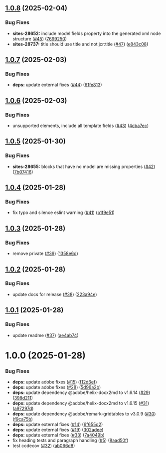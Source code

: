 ## [1.0.8](https://github.com/adobe/helix-md2jcr/compare/v1.0.7...v1.0.8) (2025-02-04)


### Bug Fixes

* **sites-28652:** include model fields property into the generated xml node structure ([#45](https://github.com/adobe/helix-md2jcr/issues/45)) ([7699250](https://github.com/adobe/helix-md2jcr/commit/769925099ccb7edb37544dc5767aec857297ed4a))
* **sites-28737:** title should use title and not jcr:title ([#47](https://github.com/adobe/helix-md2jcr/issues/47)) ([e843c08](https://github.com/adobe/helix-md2jcr/commit/e843c0876e3a40473e06b40b999977ce6bee3422))

## [1.0.7](https://github.com/adobe/helix-md2jcr/compare/v1.0.6...v1.0.7) (2025-02-03)


### Bug Fixes

* **deps:** update external fixes ([#44](https://github.com/adobe/helix-md2jcr/issues/44)) ([61fe813](https://github.com/adobe/helix-md2jcr/commit/61fe8134caba1f43b85264a2692cc478e3e09866))

## [1.0.6](https://github.com/adobe/helix-md2jcr/compare/v1.0.5...v1.0.6) (2025-02-03)


### Bug Fixes

* unsupported elements, include all template fields ([#43](https://github.com/adobe/helix-md2jcr/issues/43)) ([4cba7ec](https://github.com/adobe/helix-md2jcr/commit/4cba7ec79aee391a908c680519cf45429cb9bdb8))

## [1.0.5](https://github.com/adobe/helix-md2jcr/compare/v1.0.4...v1.0.5) (2025-01-30)


### Bug Fixes

* **sites-28655:** blocks that have no model are missing properties ([#42](https://github.com/adobe/helix-md2jcr/issues/42)) ([7b07416](https://github.com/adobe/helix-md2jcr/commit/7b07416bb0fb691c9cfc1213b8e87362a87980b6))

## [1.0.4](https://github.com/adobe/helix-md2jcr/compare/v1.0.3...v1.0.4) (2025-01-28)


### Bug Fixes

* fix typo and silence eslint warning ([#41](https://github.com/adobe/helix-md2jcr/issues/41)) ([b1f9e51](https://github.com/adobe/helix-md2jcr/commit/b1f9e51dc08caef83ab092a4195d2f6a95a26af3))

## [1.0.3](https://github.com/adobe/helix-md2jcr/compare/v1.0.2...v1.0.3) (2025-01-28)


### Bug Fixes

* remove private ([#39](https://github.com/adobe/helix-md2jcr/issues/39)) ([1358e6d](https://github.com/adobe/helix-md2jcr/commit/1358e6dda7950a25d4b8a99bb5e4fbbf87b4c0d5))

## [1.0.2](https://github.com/adobe/helix-md2jcr/compare/v1.0.1...v1.0.2) (2025-01-28)


### Bug Fixes

* update docs for release ([#38](https://github.com/adobe/helix-md2jcr/issues/38)) ([223a94e](https://github.com/adobe/helix-md2jcr/commit/223a94e92b76eaa86d7fce670c4cec6ffed6065a))

## [1.0.1](https://github.com/adobe/helix-md2jcr/compare/v1.0.0...v1.0.1) (2025-01-28)


### Bug Fixes

* update readme ([#37](https://github.com/adobe/helix-md2jcr/issues/37)) ([ae4ab74](https://github.com/adobe/helix-md2jcr/commit/ae4ab740a7629ad9a3c99da99ef3520304fe9032))

# 1.0.0 (2025-01-28)


### Bug Fixes

* **deps:** update adobe fixes ([#15](https://github.com/adobe/helix-md2jcr/issues/15)) ([f12d6ef](https://github.com/adobe/helix-md2jcr/commit/f12d6efdb8baaa0c0f74453584df94a34724b11c))
* **deps:** update adobe fixes ([#28](https://github.com/adobe/helix-md2jcr/issues/28)) ([5d96a2b](https://github.com/adobe/helix-md2jcr/commit/5d96a2b841c4eb89e496e265fecad426ca9f46e5))
* **deps:** update dependency @adobe/helix-docx2md to v1.6.14 ([#29](https://github.com/adobe/helix-md2jcr/issues/29)) ([398d211](https://github.com/adobe/helix-md2jcr/commit/398d21167b6406963cf60a3f4d02a8ba737c6918))
* **deps:** update dependency @adobe/helix-docx2md to v1.6.15 ([#31](https://github.com/adobe/helix-md2jcr/issues/31)) ([a97297d](https://github.com/adobe/helix-md2jcr/commit/a97297d1423ce417c66c4b672c437a436fa7cd84))
* **deps:** update dependency @adobe/remark-gridtables to v3.0.9 ([#30](https://github.com/adobe/helix-md2jcr/issues/30)) ([f9ca75b](https://github.com/adobe/helix-md2jcr/commit/f9ca75b5b4eaa820fd5a9f811e8161ed16cbbfdd))
* **deps:** update external fixes ([#14](https://github.com/adobe/helix-md2jcr/issues/14)) ([6f655d2](https://github.com/adobe/helix-md2jcr/commit/6f655d2c83559a349e57b6a367dafaee6919e4df))
* **deps:** update external fixes ([#19](https://github.com/adobe/helix-md2jcr/issues/19)) ([302adee](https://github.com/adobe/helix-md2jcr/commit/302adee965344d6d76b753e1d7145d0a7fb02485))
* **deps:** update external fixes ([#33](https://github.com/adobe/helix-md2jcr/issues/33)) ([7a4049b](https://github.com/adobe/helix-md2jcr/commit/7a4049b3ed9bf1a84a9d426a344b1a6bbf4db6e0))
* fix heading tests and paragraph handling ([#5](https://github.com/adobe/helix-md2jcr/issues/5)) ([8aad50f](https://github.com/adobe/helix-md2jcr/commit/8aad50f179fe8dbe5536b7055bed446018b873cf))
* test codecov ([#32](https://github.com/adobe/helix-md2jcr/issues/32)) ([ab066d8](https://github.com/adobe/helix-md2jcr/commit/ab066d80ee5da9b05c1e2daef79187346730b3d4))
